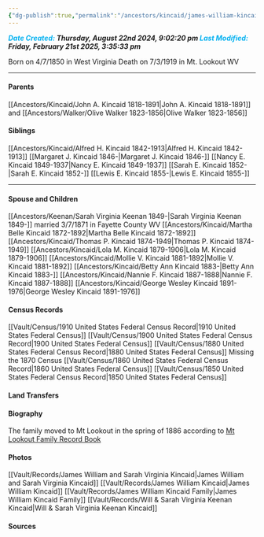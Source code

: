 ```yaml
---
{"dg-publish":true,"permalink":"/ancestors/kincaid/james-william-kincaid-1850-1919/","tags":["James-William-Kincaid"]}
---
```


***<font color="#00b0f0">Date Created:</font> Thursday, August 22nd 2024, 9:02:20 pm*
*<font color="#00b0f0">Last Modified:</font> Friday, February 21st 2025, 3:35:33 pm***

Born on  4/7/1850 in West Virginia
Death on 7/3/1919 in Mt. Lookout WV

---
#### Parents
[[Ancestors/Kincaid/John A. Kincaid 1818-1891\|John A. Kincaid 1818-1891]] and [[Ancestors/Walker/Olive Walker 1823-1856\|Olive Walker 1823-1856]]
#### Siblings
[[Ancestors/Kincaid/Alfred H. Kincaid 1842-1913\|Alfred H. Kincaid 1842-1913]]
[[Margaret J. Kincaid 1846-\|Margaret J. Kincaid 1846-]]
[[Nancy E. Kincaid 1849-1937\|Nancy E. Kincaid 1849-1937]]
[[Sarah E. Kincaid 1852-\|Sarah E. Kincaid 1852-]]
[[Lewis E. Kincaid 1855-\|Lewis E. Kincaid 1855-]]

---
#### Spouse and Children
[[Ancestors/Keenan/Sarah Virginia Keenan 1849-\|Sarah Virginia Keenan 1849-]] married 3/7/1871 in Fayette County WV
[[Ancestors/Kincaid/Martha Belle Kincaid 1872-1892\|Martha Belle Kincaid 1872-1892]]
[[Ancestors/Kincaid/Thomas P. Kincaid 1874-1949\|Thomas P. Kincaid 1874-1949]]
[[Ancestors/Kincaid/Lola M. Kincaid 1879-1906\|Lola M. Kincaid 1879-1906]]
[[Ancestors/Kincaid/Mollie V. Kincaid 1881-1892\|Mollie V. Kincaid 1881-1892]]
[[Ancestors/Kincaid/Betty Ann Kincaid 1883-\|Betty Ann Kincaid 1883-]]
[[Ancestors/Kincaid/Nannie F. Kincaid 1887-1888\|Nannie F. Kincaid 1887-1888]]
[[Ancestors/Kincaid/George Wesley Kincaid 1891-1976\|George Wesley Kincaid 1891-1976]]

#### Census Records
[[Vault/Census/1910 United States Federal Census Record\|1910 United States Federal Census]]
[[Vault/Census/1900 United States Federal Census Record\|1900 United States Federal Census]]
[[Vault/Census/1880 United States Federal Census Record\|1880 United States Federal Census]]
Missing the 1870 Census
[[Vault/Census/1860 United States Federal Census Record\|1860 United States Federal Census]]
[[Vault/Census/1850 United States Federal Census Record\|1850 United States Federal Census]]
#### Land Transfers

#### Biography

The family moved to Mt Lookout in the spring of 1886 according to  [Mt Lookout Family Record Book](https://drive.google.com/file/d/0B0oZv34v0ajXQXdIRFhULU0ySWM/view?usp=drive_link&resourcekey=0-q6z_POF66AcZ3lzhcsSGVA)

#### Photos
[[Vault/Records/James William and Sarah Virginia Kincaid\|James William and Sarah Virginia Kincaid]]
[[Vault/Records/James William Kincaid\|James William Kincaid]]
[[Vault/Records/James William Kincaid Family\|James William Kincaid Family]]
[[Vault/Records/Will & Sarah Virginia Keenan Kincaid\|Will & Sarah Virginia Keenan Kincaid]]

#### Sources


